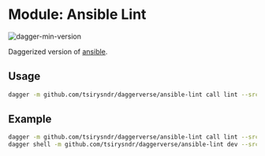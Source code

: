 # Module: Ansible Lint

![dagger-min-version](https://img.shields.io/badge/dagger%20version-v0.9.3-yellow)

Daggerized version of [ansible](https://github.com/ansible/ansible-lint).

## Usage

```sh
dagger -m github.com/tsirysndr/daggerverse/ansible-lint call lint --src <source>
```

## Example

```sh
dagger -m github.com/tsirysndr/daggerverse/ansible-lint call lint --src . 
dagger shell -m github.com/tsirysndr/daggerverse/ansible-lint dev --src .
```

